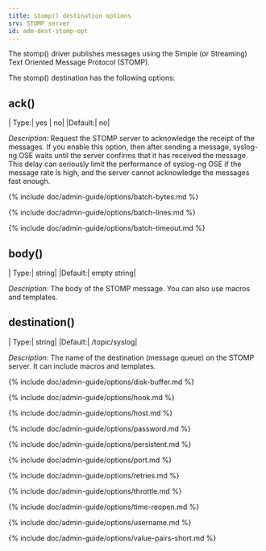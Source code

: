 ```yaml
---
title: stomp() destination options
srv: STOMP server
id: adm-dest-stomp-opt
---
```


The stomp() driver publishes messages using the Simple (or Streaming)
Text Oriented Message Protocol (STOMP).

The stomp() destination has the following options:

## ack()

|  Type:|      yes \| no|
  |Default:|   no|

*Description:* Request the STOMP server to acknowledge the receipt of
the messages. If you enable this option, then after sending a message,
syslog-ng OSE waits until the server confirms that it has received the
message. This delay can seriously limit the performance of syslog-ng OSE
if the message rate is high, and the server cannot acknowledge the
messages fast enough.

{% include doc/admin-guide/options/batch-bytes.md %}

{% include doc/admin-guide/options/batch-lines.md %}

{% include doc/admin-guide/options/batch-timeout.md %}

## body()

|  Type:|      string|
  |Default:|   empty string|

*Description:* The body of the STOMP message. You can also use macros
and templates.

## destination()

|  Type:|      string|
  |Default:|   /topic/syslog|

*Description:* The name of the destination (message queue) on the STOMP
server. It can include macros and templates.

{% include doc/admin-guide/options/disk-buffer.md %}

{% include doc/admin-guide/options/hook.md %}

{% include doc/admin-guide/options/host.md %}

{% include doc/admin-guide/options/password.md %}

{% include doc/admin-guide/options/persistent.md %}

{% include doc/admin-guide/options/port.md %}

{% include doc/admin-guide/options/retries.md %}

{% include doc/admin-guide/options/throttle.md %}

{% include doc/admin-guide/options/time-reopen.md %}

{% include doc/admin-guide/options/username.md %}

{% include doc/admin-guide/options/value-pairs-short.md %}
